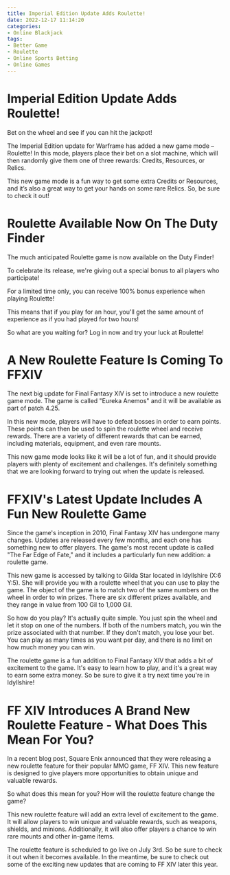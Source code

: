 ```yaml
---
title: Imperial Edition Update Adds Roulette!
date: 2022-12-17 11:14:20
categories:
- Online Blackjack
tags:
- Better Game
- Roulette
- Online Sports Betting
- Online Games
---
```



#  Imperial Edition Update Adds Roulette!

Bet on the wheel and see if you can hit the jackpot!

The Imperial Edition update for Warframe has added a new game mode – Roulette! In this mode, players place their bet on a slot machine, which will then randomly give them one of three rewards: Credits, Resources, or Relics.

This new game mode is a fun way to get some extra Credits or Resources, and it’s also a great way to get your hands on some rare Relics. So, be sure to check it out!

#  Roulette Available Now On The Duty Finder

The much anticipated Roulette game is now available on the Duty Finder!

To celebrate its release, we're giving out a special bonus to all players who participate!

For a limited time only, you can receive 100% bonus experience when playing Roulette!

This means that if you play for an hour, you'll get the same amount of experience as if you had played for two hours!

So what are you waiting for? Log in now and try your luck at Roulette!

#  A New Roulette Feature Is Coming To FFXIV

The next big update for Final Fantasy XIV is set to introduce a new roulette game mode. The game is called "Eureka Anemos" and it will be available as part of patch 4.25.

In this new mode, players will have to defeat bosses in order to earn points. These points can then be used to spin the roulette wheel and receive rewards. There are a variety of different rewards that can be earned, including materials, equipment, and even rare mounts.

This new game mode looks like it will be a lot of fun, and it should provide players with plenty of excitement and challenges. It's definitely something that we are looking forward to trying out when the update is released.

#  FFXIV's Latest Update Includes A Fun New Roulette Game 

Since the game's inception in 2010, Final Fantasy XIV has undergone many changes. Updates are released every few months, and each one has something new to offer players. The game's most recent update is called "The Far Edge of Fate," and it includes a particularly fun new addition: a roulette game.

This new game is accessed by talking to Gilda Star located in Idyllshire (X:6 Y:5). She will provide you with a roulette wheel that you can use to play the game. The object of the game is to match two of the same numbers on the wheel in order to win prizes. There are six different prizes available, and they range in value from 100 Gil to 1,000 Gil.

So how do you play? It's actually quite simple. You just spin the wheel and let it stop on one of the numbers. If both of the numbers match, you win the prize associated with that number. If they don't match, you lose your bet. You can play as many times as you want per day, and there is no limit on how much money you can win.

The roulette game is a fun addition to Final Fantasy XIV that adds a bit of excitement to the game. It's easy to learn how to play, and it's a great way to earn some extra money. So be sure to give it a try next time you're in Idyllshire!

#   FF XIV Introduces A Brand New Roulette Feature - What Does This Mean For You?

In a recent blog post, Square Enix announced that they were releasing a new roulette feature for their popular MMO game, FF XIV. This new feature is designed to give players more opportunities to obtain unique and valuable rewards.

So what does this mean for you? How will the roulette feature change the game?

This new roulette feature will add an extra level of excitement to the game. It will allow players to win unique and valuable rewards, such as weapons, shields, and minions. Additionally, it will also offer players a chance to win rare mounts and other in-game items.

The roulette feature is scheduled to go live on July 3rd. So be sure to check it out when it becomes available. In the meantime, be sure to check out some of the exciting new updates that are coming to FF XIV later this year.